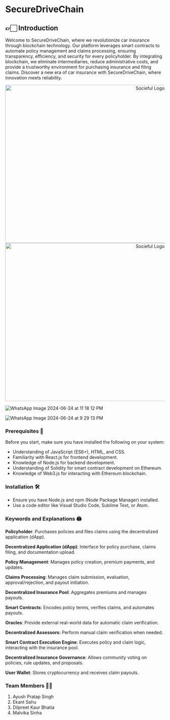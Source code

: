 # SecureDriveChain

## 👉🏻 Introduction
Welcome to SecureDriveChain, where we revolutionize car insurance through blockchain technology. Our platform leverages smart contracts to automate policy management and claims processing, ensuring transparency, efficiency, and security for every policyholder. By integrating blockchain, we eliminate intermediaries, reduce administrative costs, and provide a trustworthy environment for purchasing insurance and filing claims. Discover a new era of car insurance with SecureDriveChain, where innovation meets reliability.

<div align="center"> <img src="https://i.postimg.cc/HLM8Rbkp/Whats-App-Image-2024-06-24-at-9-29-13-PM.jpg" alt="Socieful Logo" width="900" height="500"> </div>


<div align="center"> <img src="https://i.postimg.cc/HLM8Rbkp/Whats-App-Image-2024-06-24-at-9-29-13-PM.jpg" alt="Socieful Logo" width="900" height="500"> </div>

![WhatsApp Image 2024-06-24 at 11 18 12 PM](https://github.com/malvika-sinha/SecureDriveChain/assets/80953969/aff29056-601f-48b3-b14d-b11e01f70d48)


![WhatsApp Image 2024-06-24 at 9 29 13 PM](https://github.com/malvika-sinha/SecureDriveChain/assets/80953969/327fc0e2-ee94-4c4f-acb2-210b514b5fd6)


### Prerequisites 📝

Before you start, make sure you have installed the following on your system:

- Understanding of JavaScript (ES6+), HTML, and CSS.
- Familiarity with React.js for frontend development.
- Knowledge of Node.js for backend development.
- Understanding of Solidity for smart contract development on Ethereum.
- Knowledge of Web3.js for interacting with Ethereum blockchain.

### Installation 🛠️

- Ensure you have Node.js and npm (Node Package Manager) installed.
- Use a code editor like Visual Studio Code, Sublime Text, or Atom.

### Keywords and Explanations 🖨️

**Policyholder**: Purchases policies and files claims using the decentralized application (dApp).

**Decentralized Application (dApp)**: Interface for policy purchase, claims filing, and documentation upload.

**Policy Management**: Manages policy creation, premium payments, and updates.

**Claims Processing**: Manages claim submission, evaluation, approval/rejection, and payout initiation.

**Decentralized Insurance Pool**: Aggregates premiums and manages payouts.

**Smart Contracts**: Encodes policy terms, verifies claims, and automates payouts.

**Oracles**: Provide external real-world data for automatic claim verification.

**Decentralized Assessors:** Perform manual claim verification when needed.

**Smart Contract Execution Engine**: Executes policy and claim logic, interacting with the insurance pool.

**Decentralized Insurance Governance**: Allows community voting on policies, rule updates, and proposals.

**User Wallet**: Stores cryptocurrency and receives claim payouts.

### Team Members 🤝🏻
1. Ayush Pratap Singh
2. Ekant Sahu
3. Dilpreet Kaur Bhatia
4. Malvika Sinha


